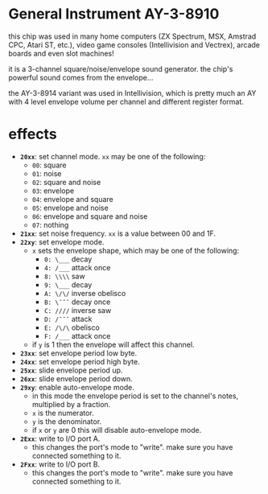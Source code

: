 # General Instrument AY-3-8910

this chip was used in many home computers (ZX Spectrum, MSX, Amstrad CPC, Atari ST, etc.), video game consoles (Intellivision and Vectrex), arcade boards and even slot machines!

it is a 3-channel square/noise/envelope sound generator. the chip's powerful sound comes from the envelope...

the AY-3-8914 variant was used in Intellivision, which is pretty much an AY with 4 level envelope volume per channel and different register format.

# effects

- **`20xx`**: set channel mode. `xx` may be one of the following:
  - `00`: square
  - `01`: noise
  - `02`: square and noise
  - `03`: envelope
  - `04`: envelope and square
  - `05`: envelope and noise
  - `06`: envelope and square and noise
  - `07`: nothing
- **`21xx`**: set noise frequency. `xx` is a value between 00 and 1F.
- **`22xy`**: set envelope mode.
  - `x` sets the envelope shape, which may be one of the following:
    - `0: \___` decay
    - `4: /___` attack once
    - `8: \\\\` saw
    - `9: \___` decay
    - `A: \/\/` inverse obelisco
    - `B: \¯¯¯` decay once
    - `C: ////` inverse saw
    - `D: /¯¯¯` attack
    - `E: /\/\` obelisco
    - `F: /___` attack once
  - if `y` is 1 then the envelope will affect this channel.
- **`23xx`**: set envelope period low byte.
- **`24xx`**: set envelope period high byte.
- **`25xx`**: slide envelope period up.
- **`26xx`**: slide envelope period down.
- **`29xy`**: enable auto-envelope mode.
  - in this mode the envelope period is set to the channel's notes, multiplied by a fraction.
  - `x` is the numerator.
  - `y` is the denominator.
  - if `x` or `y` are 0 this will disable auto-envelope mode.
- **`2Exx`**: write to I/O port A.
  - this changes the port's mode to "write". make sure you have connected something to it.
- **`2Fxx`**: write to I/O port B.
  - this changes the port's mode to "write". make sure you have connected something to it.
